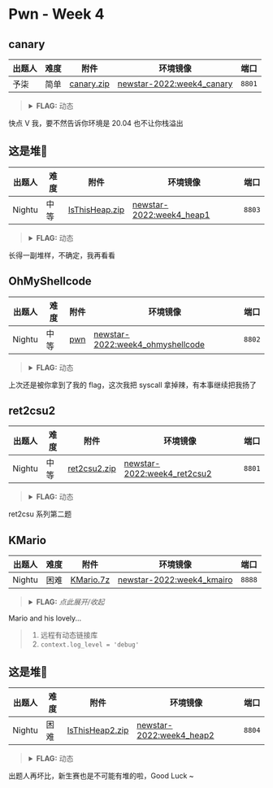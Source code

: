 # Pwn - Week 4

## canary

| 出题人 | 难度 | 附件 | 环境镜像 | 端口 |
|--------|------|------|----------|------|
| 予柒   | 简单 | [canary.zip](https://github.com/project-newstar/newstar-ctf-2022/releases/download/attachment-week4/canary.zip) | [newstar-2022:week4_canary](https://hub.docker.com/r/openctf/newstar-2022/tags?name=week4_canary) | `8801` |

> <details><summary><strong>FLAG:</strong> 动态</summary>
> </details >

快点 V 我，要不然告诉你环境是 20.04 也不让你栈溢出

## 这是堆🐴

| 出题人 | 难度 | 附件 | 环境镜像 | 端口 |
|--------|------|------|----------|------|
| Nightu | 中等 | [IsThisHeap.zip](https://github.com/project-newstar/newstar-ctf-2022/releases/download/attachment-week4/IsThisHeap.zip) | [newstar-2022:week4_heap1](https://hub.docker.com/r/openctf/newstar-2022/tags?name=week4_heap1) | `8803` |

> <details><summary><strong>FLAG:</strong> 动态</summary>
> </details >

长得一副堆样，不确定，我再看看

## OhMyShellcode

| 出题人 | 难度 | 附件 | 环境镜像 | 端口 |
|--------|------|------|----------|------|
| Nightu | 中等 | [pwn](https://github.com/project-newstar/newstar-ctf-2022/releases/download/attachment-week4/pwn) | [newstar-2022:week4_ohmyshellcode](https://hub.docker.com/r/openctf/newstar-2022/tags?name=week4_ohmyshellcode) | `8802` |

> <details><summary><strong>FLAG:</strong> 动态</summary>
> </details >

上次还是被你拿到了我的 flag，这次我把 syscall 拿掉辣，有本事继续把我扬了

## ret2csu2

| 出题人 | 难度 | 附件 | 环境镜像 | 端口 |
|--------|------|------|----------|------|
| Nightu | 中等 | [ret2csu2.zip](https://github.com/project-newstar/newstar-ctf-2022/releases/download/attachment-week4/ret2csu2.zip) | [newstar-2022:week4_ret2csu2](https://hub.docker.com/r/openctf/newstar-2022/tags?name=week4_ret2csu2) | `8801` |

> <details><summary><strong>FLAG:</strong> 动态</summary>
> </details >

ret2csu 系列第二题

## KMario

| 出题人 | 难度 | 附件 | 环境镜像 | 端口 |
|--------|------|------|----------|------|
| Nightu | 困难 | [KMario.7z](https://github.com/project-newstar/newstar-ctf-2022/releases/download/attachment-week4/KMario.7z) | [newstar-2022:week4_kmairo](https://hub.docker.com/r/openctf/newstar-2022/tags?name=week4_kmairo) | `8888` |

> <details><summary><strong>FLAG:</strong> <i>点此展开/收起</i></summary>
> <code>flag{Mario_int0_th3_pip3_6ad0973b66df}</code>
> </details>

Mario and his lovely...

> 1. 远程有动态链接库
> 2. `context.log_level = 'debug'`

## 这是堆🐎

| 出题人 | 难度 | 附件 | 环境镜像 | 端口 |
|--------|------|------|----------|------|
| Nightu | 困难 | [IsThisHeap2.zip](https://github.com/project-newstar/newstar-ctf-2022/releases/download/attachment-week4/IsThisHeap2.zip) | [newstar-2022:week4_heap2](https://hub.docker.com/r/openctf/newstar-2022/tags?name=week4_heap2) | `8804` |

> <details><summary><strong>FLAG:</strong> 动态</summary>
> </details >

出题人再坏比，新生赛也是不可能有堆的啦，Good Luck ~
